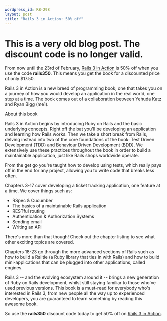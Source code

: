 ```yaml
--- 
wordpress_id: RB-298
layout: post
title: "Rails 3 in Action: 50% off"
---
```


<h1>This is a very old blog post. The discount code is no longer valid.</h1>

From now until the 23rd of February, <a href='http://manning.com/katz/'>Rails 3 in Action</a> is 50% off when you use the code <strong>rails350</strong>. This means you get the book for a discounted price of only $17.50.

Rails 3 in Action is a new breed of programming book; one that takes you on a journey of how you would develop an application in the real world, one step at a time. The book comes out of a collaboration between Yehuda Katz and Ryan Bigg (me1).

About this book

Rails 3 in Action begins by introducing Ruby on Rails and the basic underlying concepts. Right off the bat you'll be developing an application and learning how Rails works. Then we take a short break from Rails, delving instead into two of the core foundations of the book: Test Driven Development (TDD) and Behaviour Driven Development (BDD). We extensively use these practices throughout the book in order to build a maintainable application, just like Rails shops worldwide operate.

From the get go you're taught how to develop using tests, which really pays off in the end for any project, allowing you to write code that breaks less often.

Chapters 3-17 cover developing a ticket tracking application, one feature at a time. We cover things such as:

* RSpec & Cucumber
* The basics of a maintainable Rails application
* RESTful routing
* Authentication & Authorization Systems
* Sending email
* Writing an API

There's more than that though! Check out the chapter listing to see what other exciting topics are covered.

Chapters 18-23 go through the more advanced sections of Rails such as how to build a Railtie (a Ruby library that ties in with Rails) and how to build mini-applications that can be plugged into other applications, called engines.

Rails 3 -- and the evolving ecosystem around it -- brings a new generation of Ruby on Rails development, whilst still staying familiar to those who've used previous versions. This book is a must-read for everybody who's interested in Rails 3, from new people all the way up to experienced developers, you are guaranteed to learn something by reading this awesome book.

So use the <strong>rails350</strong> discount code today to get 50% off on <a href='http://manning.com/katz/'>Rails 3 in Action</a>.
